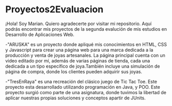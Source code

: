 # Proyectos2Evaluacion

¡Hola! Soy Marian. Quiero agradecerte por visitar mi repositorio. Aquí podrás encontrar mis proyectos de la segunda evalución de mis estudios en Desarrollo de Aplicaciones Web.

-"ARUSKA" es un proyecto donde apliqué mis conocimientos en HTML, CSS y Javascript para crear una página web para una marca dedicada a la producción y venta de joyas artesanales. La página principal cuenta con un video editado por mí, además de varias páginas de tienda, cada una dedicada a un tipo específico de joya.También incluye una simulación de página de compra, donde los clientes pueden adquirir sus joyas. 

-"TresEnRaya" es una recreación del clásico juego de Tic Tac Toe. Este proyecto esta desarrollado utilizando programación en Java, y POO. Este proyecto surgió como parte de una asignatura, donde tuvimos la libertad de aplicar nuestras propias soluciones y conceptos apartir de JUnits.
